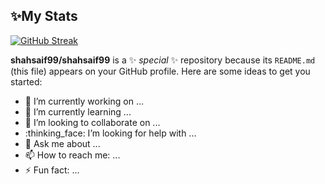 ## :sparkles:My Stats
[![GitHub Streak](https://streak-stats.demolab.com/?user=shahsaif99&theme=onedark&mode=weekly)](https://git.io/streak-stats)

**shahsaif99/shahsaif99** is a :sparkles: _special_ :sparkles: repository because its `README.md` (this file) appears on your GitHub profile.
Here are some ideas to get you started:
- :telescope: I’m currently working on ...
- :seedling: I’m currently learning ...
- :dancers: I’m looking to collaborate on ...
- :thinking_face: I’m looking for help with ...
- :speech_balloon: Ask me about ...
- :mailbox: How to reach me: ...
- :zap: Fun fact: ...


